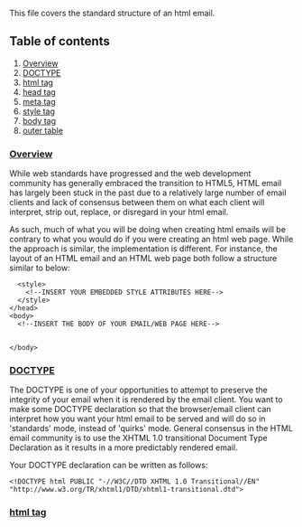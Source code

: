 This file covers the standard structure of an html email.

## Table of contents

1. [Overview](#overview)
2. [DOCTYPE](#doctype)
2. [html tag](#html)
3. [head tag](#head)
3. [meta tag](#meta)
4. [style tag](#style)
5. [body tag](#body)
6. [outer table](#outertable)

### [Overview](#overview)

While web standards have progressed and the web development community has generally embraced the transition to HTML5, HTML email has largely been stuck in the past due to a relatively large number of email clients and lack of consensus between them on what each client will interpret, strip out, replace, or disregard in your html email. 

As such, much of what you will be doing when creating html emails will be contrary to what you would do if you were creating an html web page. While the approach is similar, the implementation is different. For instance, the layout of an HTML email and an HTML web page both follow a structure similar to below:

  <!DOCTYPE>
  <html lang="en">
    <head>
      <meta http-equiv="Content-Type" content="text/html; charset=utf-8">
      
      <style>
        <!--INSERT YOUR EMBEDDED STYLE ATTRIBUTES HERE-->
      </style>
    </head>
    <body>
      <!--INSERT THE BODY OF YOUR EMAIL/WEB PAGE HERE-->
      
      
    </body>
  </html>


### [DOCTYPE](#doctype)

The DOCTYPE is one of your opportunities to attempt to preserve the integrity of your email when it is rendered by the email client. You want to make some DOCTYPE declaration so that the browser/email client can interpret how you want your html email to be served and will do so in 'standards' mode, instead of 'quirks' mode. General consensus in the HTML email community is to use the XHTML 1.0 transitional Document Type Declaration as it results in a more predictably rendered email. 

Your DOCTYPE declaration can be written as follows: 

`<!DOCTYPE html PUBLIC "-//W3C//DTD XHTML 1.0 Transitional//EN" "http://www.w3.org/TR/xhtml1/DTD/xhtml1-transitional.dtd">`

### [html tag](#html)


